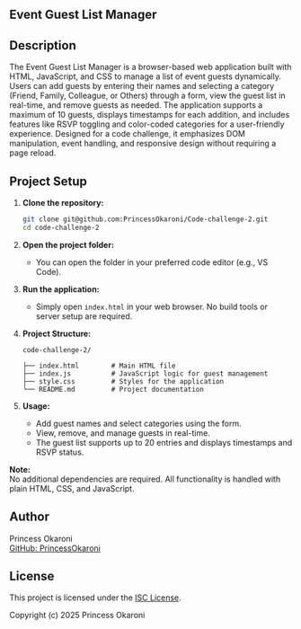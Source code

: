## Event Guest List Manager

## Description

The Event Guest List Manager is a browser-based web application built with HTML, JavaScript, and CSS to manage a list of event guests dynamically. Users can add guests by entering their names and selecting a category (Friend, Family, Colleague, or Others) through a form, view the guest list in real-time, and remove guests as needed. The application supports a maximum of 10 guests, displays timestamps for each addition, and includes features like RSVP toggling and color-coded categories for a user-friendly experience. Designed for a code challenge, it emphasizes DOM manipulation, event handling, and responsive design without requiring a page reload.

## Project Setup

1. **Clone the repository:**

   ```bash
   git clone git@github.com:PrincessOkaroni/Code-challenge-2.git
   cd code-challenge-2
   ```

2. **Open the project folder:**

   - You can open the folder in your preferred code editor (e.g., VS Code).

3. **Run the application:**

   - Simply open `index.html` in your web browser. No build tools or server setup are required.

4. **Project Structure:**

   ```
   code-challenge-2/

   ├── index.html        # Main HTML file
   ├── index.js          # JavaScript logic for guest management
   ├── style.css         # Styles for the application
   └── README.md         # Project documentation
   ```

5. **Usage:**
   - Add guest names and select categories using the form.
   - View, remove, and manage guests in real-time.
   - The guest list supports up to 20 entries and displays timestamps and RSVP status.

**Note:**  
No additional dependencies are required. All functionality is handled with plain HTML, CSS, and JavaScript.

## Author

Princess Okaroni  
[GitHub: PrincessOkaroni](https://github.com/PrincessOkaroni)

## License

This project is licensed under the [ISC License](LICENSE).

Copyright (c) 2025 Princess Okaroni
